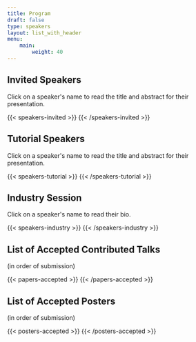 ```yaml
---
title: Program
draft: false
type: speakers
layout: list_with_header
menu:
    main:
        weight: 40
---
```


<script src="https://ajax.googleapis.com/ajax/libs/jquery/3.5.1/jquery.min.js"></script>

## Invited Speakers

Click on a speaker's name to read the title and abstract for their presentation.

{{< speakers-invited >}}
{{< /speakers-invited >}}

## Tutorial Speakers
Click on a speaker's name to read the title and abstract for their presentation.

{{< speakers-tutorial >}}
{{< /speakers-tutorial >}}

## Industry Session
Click on a speaker's name to read their bio.

{{< speakers-industry >}}
{{< /speakers-industry >}}

## List of Accepted Contributed Talks
(in order of submission)

{{< papers-accepted >}}
{{< /papers-accepted >}}

## List of Accepted Posters
(in order of submission)

{{< posters-accepted >}}
{{< /posters-accepted >}}

<!-- ## Online event
{{< button-link label="online conference format" url="/online-conference" icon="link" target="_blank">}} -->

